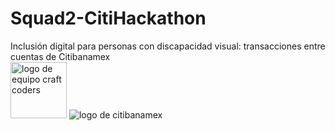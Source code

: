 # Squad2-CitiHackathon
Inclusión digital para personas con discapacidad visual: transacciones entre cuentas de Citibanamex<br>
<img src="https://user-images.githubusercontent.com/7150868/150906181-39b08936-1c84-4c3d-8739-147e74e8193a.png" alt="logo de equipo craft coders" width= 90px height= 90px > 
<img src="https://user-images.githubusercontent.com/7150868/150906429-bb815142-fffb-43f9-853b-007e07f27e75.png" alt="logo de citibanamex">
